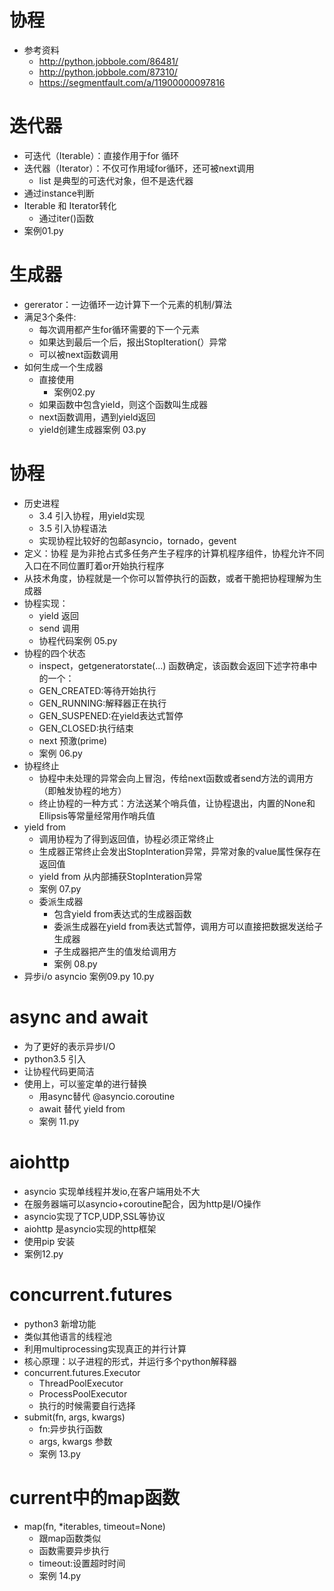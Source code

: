 # 协程
- 参考资料
    - http://python.jobbole.com/86481/
    - http://python.jobbole.com/87310/
    - https://segmentfault.com/a/11900000097816

# 迭代器
- 可迭代（Iterable）：直接作用于for 循环
- 迭代器（Iterator）：不仅可作用域for循环，还可被next调用
    - list 是典型的可迭代对象，但不是迭代器
- 通过instance判断
- Iterable 和 Iterator转化
    - 通过iter()函数
- 案例01.py

# 生成器
- gererator：一边循环一边计算下一个元素的机制/算法
- 满足3个条件:
    - 每次调用都产生for循环需要的下一个元素
    - 如果达到最后一个后，报出StopIteration(）异常
    - 可以被next函数调用
- 如何生成一个生成器
    - 直接使用
        - 案例02.py
    - 如果函数中包含yield，则这个函数叫生成器
    - next函数调用，遇到yield返回
    - yield创建生成器案例 03.py

# 协程
- 历史进程
    - 3.4 引入协程，用yield实现
    - 3.5 引入协程语法
    - 实现协程比较好的包邮asyncio，tornado，gevent
- 定义：协程 是为非抢占式多任务产生子程序的计算机程序组件，协程允许不同入口在不同位置盯着or开始执行程序
- 从技术角度，协程就是一个你可以暂停执行的函数，或者干脆把协程理解为生成器
- 协程实现：
    - yield 返回
    - send 调用
    - 协程代码案例 05.py
- 协程的四个状态
    - inspect，getgeneratorstate(...) 函数确定，该函数会返回下述字符串中的一个：
    - GEN_CREATED:等待开始执行
    - GEN_RUNNING:解释器正在执行
    - GEN_SUSPENED:在yield表达式暂停
    - GEN_CLOSED:执行结束
    - next 预激(prime)
    - 案例 06.py
- 协程终止
    - 协程中未处理的异常会向上冒泡，传给next函数或者send方法的调用方（即触发协程的地方）
    - 终止协程的一种方式：方法送某个哨兵值，让协程退出，内置的None和Ellipsis等常量经常用作哨兵值
- yield from
    - 调用协程为了得到返回值，协程必须正常终止
    - 生成器正常终止会发出StopInteration异常，异常对象的value属性保存在返回值
    - yield from 从内部捕获StopInteration异常
    - 案例 07.py
    - 委派生成器
        - 包含yield from表达式的生成器函数
        - 委派生成器在yield from表达式暂停，调用方可以直接把数据发送给子生成器
        - 子生成器把产生的值发给调用方
        - 案例 08.py
- 异步i/o asyncio 案例09.py 10.py
# async and await
- 为了更好的表示异步I/O
- python3.5 引入
- 让协程代码更简洁
- 使用上，可以鉴定单的进行替换
    - 用async替代 @asyncio.coroutine
    - await 替代 yield from
    - 案例 11.py
# aiohttp
- asyncio 实现单线程并发io,在客户端用处不大
- 在服务器端可以asyncio+coroutine配合，因为http是I/O操作
- asyncio实现了TCP,UDP,SSL等协议
- aiohttp 是asyncio实现的http框架
- 使用pip 安装
- 案例12.py

# concurrent.futures
- python3 新增功能
- 类似其他语言的线程池
- 利用multiprocessing实现真正的并行计算
- 核心原理：以子进程的形式，并运行多个python解释器
- concurrent.futures.Executor
    - ThreadPoolExecutor
    - ProcessPoolExecutor
    - 执行的时候需要自行选择
- submit(fn, args, kwargs)
    - fn:异步执行函数
    - args, kwargs 参数
    - 案例 13.py

# current中的map函数
- map(fn, \*iterables, timeout=None)
    - 跟map函数类似
    - 函数需要异步执行
    - timeout:设置超时时间
    - 案例 14.py